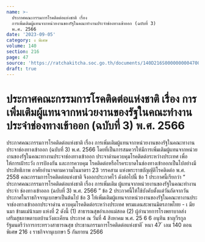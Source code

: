 ```yaml
---
name: >-
  ประกาศคณะกรรมการโรคติดต่อแห่งชาติ เรื่อง
  การเพิ่มเติมผู้แทนจากหน่วยงานของรัฐในคณะทำงานประจำช่องทางเข้าออก (ฉบับที่ 3)
  พ.ศ. 2566
date: '2023-09-05'
category: ง พิเศษ
volume: 140
section: 216
page: 47
source: 'https://ratchakitcha.soc.go.th/documents/140D216S0000000004700.pdf'
draft: true
---
```


# ประกาศคณะกรรมการโรคติดต่อแห่งชาติ เรื่อง การเพิ่มเติมผู้แทนจากหน่วยงานของรัฐในคณะทำงานประจำช่องทางเข้าออก (ฉบับที่ 3) พ.ศ. 2566

ประกาศคณะกรรมการโรคติดต่อแห่งชาติ เรื่อง การเพิ่มเติมผู้แทนจากหน่วยงานของรัฐในคณะทางานประจาช่องทางเข้าออก (ฉบับที่ 3) พ.ศ. 2566 โดยที่เป็นการสมควรให้มีการเพิ่มเติมผู้แทนจากหน่วยงานของรัฐในคณะทางานประจาช่องทางเข้าออก ประจาด่านควบคุมโรคติดต่อระหว่างประเทศ เพื่อให้การเฝ้าระวัง การป้องกัน และการควบคุม โรคติดต่อหรือโรคระบาดในช่องทางเข้าออกเป็นไปอย่างมีประสิทธิภาพ อาศัยอำนาจตามความในมาตรา 23 วรรคสาม แห่งพระราชบัญญัติโรคติดต่อ พ.ศ. 2558 คณะกรรมการโรคติดต่อแห่งชาติ จึงออกประกาศไว้ ดังต่อไปนี้ ข้อ 1 ประกาศนี้เรียกว่า “ ประกาศคณะกรรมการโรคติดต่อแห่งชาติ เรื่อง การเพิ่มเติม ผู้แทนจากหน่วยงานของรัฐในคณะทำงานประจำ ช่องทางเข้าออก (ฉบับที่ 3) พ.ศ. 2566 ” ข้อ 2 ประกาศนี้ให้ใช้บังคับตั้งแต่วันถัดจากวันประกาศในราชกิจจานุเบกษาเป็นต้นไป ข้อ 3 ให้เพิ่มเติมผู้แทนจากหน่วยงานของรัฐในคณะทางานประจาช่องทางเข้าออกประจาด่าน ควบคุมโรคติดต่อระหว่างประเทศ พรมแดนสะพานมิตรภาพไทย - เ มียนมา ข้ามแม่น้าเมย แห่งที่ 2 ดังนี้ (1) สาธารณสุขอำเภอแม่สอด (2) ผู้อำนวยการโรงพยาบาลส่งเสริมสุขภาพตาบลบ้านวังตะเคียน ประกาศ ณ วันที่ 4 สิงหาคม พ.ศ. 25 6 6 อนุทิน ชาญวีรกูล รัฐมนตรีว่าการกระทรวงสาธารณสุข ประธานกรรมการโรคติดต่อแห่งชาติ ้ หนา 47 ่ เลม 140 ตอนพิเศษ 216 ง ราชกิจจานุเบกษา 5 กันยายน 2566
